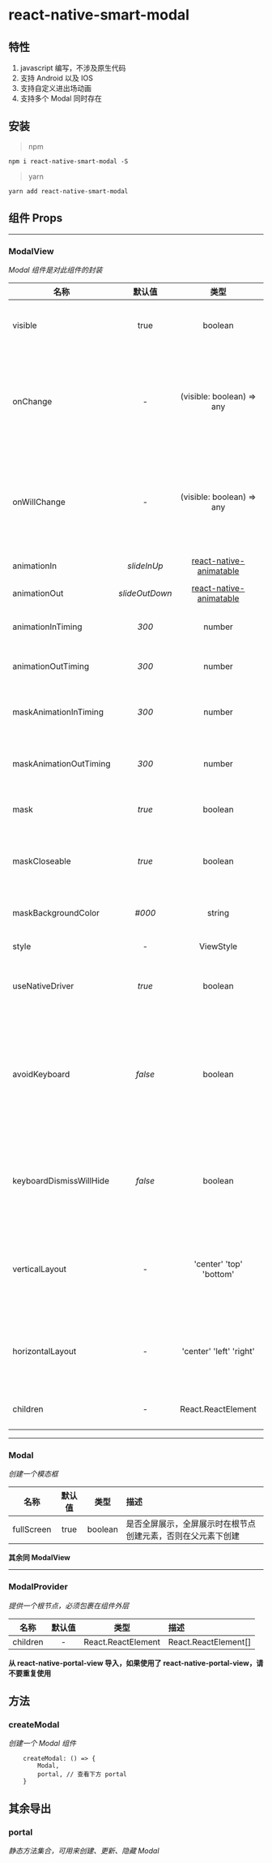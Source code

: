 # react-native-smart-modal

## 特性

1. javascript 编写，不涉及原生代码
2. 支持 Android 以及 IOS
3. 支持自定义进出场动画
4. 支持多个 Modal 同时存在

## 安装

> npm

```
npm i react-native-smart-modal -S
```

> yarn

```
yarn add react-native-smart-modal
```

## 组件 Props

---

### ModalView

_Modal 组件是对此组件的封装_

| 名称                    |     默认值     |                                     类型                                      | 描述                                     |
| ----------------------- | :------------: | :---------------------------------------------------------------------------: | :--------------------------------------- |
| visible                 |      true      |                                    boolean                                    | 模态框显示隐藏                           |
| onChange                |       -        |                           (visible: boolean) => any                           | 模态框状态已经改变时调用的回调           |
| onWillChange            |       -        |                           (visible: boolean) => any                           | 模态框状态将要改变时调用的回调           |
| animationIn             |  _slideInUp_   | [react-native-animatable](https://github.com/oblador/react-native-animatable) | 进场动画                                 |
| animationOut            | _slideOutDown_ | [react-native-animatable](https://github.com/oblador/react-native-animatable) | 出场动画                                 |
| animationInTiming       |     _300_      |                                    number                                     | 进场动画时间                             |
| animationOutTiming      |     _300_      |                                    number                                     | 出场动画时间                             |
| maskAnimationInTiming   |     _300_      |                                    number                                     | 遮罩进场动画时间                         |
| maskAnimationOutTiming  |     _300_      |                                    number                                     | 遮罩出场动画时间                         |
| mask                    |     _true_     |                                    boolean                                    | 是否渲染遮罩                             |
| maskCloseable           |     _true_     |                                    boolean                                    | 遮罩是否可点击关闭                       |
| maskBackgroundColor     |     _#000_     |                                    string                                     | 遮罩背景颜色                             |
| style                   |       -        |                                   ViewStyle                                   | 容器样式                                 |
| useNativeDriver         |     _true_     |                                    boolean                                    | 是否使用原生动画                         |
| avoidKeyboard           |    _false_     |                                    boolean                                    | 是否响应键盘弹出收起时，自动推动内容位置 |
| keyboardDismissWillHide |    _false_     |                                    boolean                                    | 在模态框关闭的时候收起键盘               |
| verticalLayout          |       -        |                            'center' 'top' 'bottom'                            | 垂直方向内容位置 上 中 下                |
| horizontalLayout        |       -        |                            'center' 'left' 'right'                            | 水平方向内容位置 左中右                  |
| children                |       -        |                              React.ReactElement                               | 要展示的组件                             |

---

### Modal

_创建一个模态框_

| 名称       | 默认值 |  类型   | 描述                                                         |
| ---------- | :----: | :-----: | :----------------------------------------------------------- |
| fullScreen |  true  | boolean | 是否全屏展示，全屏展示时在根节点创建元素，否则在父元素下创建 |

**其余同 ModalView**

---

### ModalProvider

_提供一个根节点，必须包裹在组件外层_

| 名称     | 默认值 |        类型        | 描述                 |
| -------- | :----: | :----------------: | :------------------- |
| children |   -    | React.ReactElement | React.ReactElement[] | 子组件 |

**从 react-native-portal-view 导入，如果使用了 react-native-portal-view，请不要重复使用**

## 方法

### createModal

_创建一个 Modal 组件_

```
    createModal: () => {
        Modal,
        portal, // 查看下方 portal
    }
```

## 其余导出

### portal

_静态方法集合，可用来创建、更新、隐藏 Modal_
